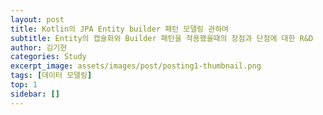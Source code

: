 ```yaml
---
layout: post
title: Kotlin의 JPA Entity builder 패턴 모델링 관하여
subtitle: Entity의 캡슐화와 Builder 패턴을 적용했을때의 장점과 단점에 대한 R&D
author: 김기현
categories: Study
excerpt_image: assets/images/post/posting1-thumbnail.png
tags: [데이터 모델링]
top: 1
sidebar: []
---
```


